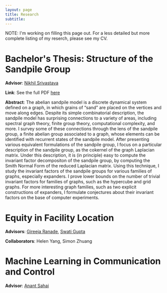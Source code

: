 ```yaml
---
layout: page
title: Research
subtitle: 
---
```


NOTE: I'm working on filling this page out. For a less detailed but more complete listing of my reserch, please see my CV. 

# Bachelor's Thesis: Structure of the Sandpile Group 

**Advisor**: [Nikhil Srivastava](https://math.berkeley.edu/~nikhil/)

**Link**: See the full PDF [here](https://akhiljalan.github.io/files/akhil_thesis_sandpile_group.pdf)

**Abstract**: The abelian sandpile model is a discrete dynamical system defined on a graph, in which grains of “sand” are placed on the vertices and move along edges. Despite its simple combinatorial description, the sandpile model has surprising connections to a variety of areas, including spectral graph theory, finite group theory, computational complexity, and more. I survey some of these connections through the lens of the sandpile group, a finite abelian group associated to a graph, whose elements can be identified with recurrent states of the sandpile model. After presenting various equivalent formulations of the sandpile group, I focus on a particular description of the sandpile group, as the cokernel of the graph Laplacian matrix. Under this description, it is (in principle) easy to compute the invariant factor decompositon of the sandpile group, by computing the Smith Normal Form of the reduced Laplacian matrix. Using this technique, I study the invariant factors of the sandpile groups for various families of graphs, especially expanders. I prove lower bounds on the number of trivial invariant factors for families of graphs, such as the hypercube and grid graphs. For more interesting graph families, such as two explicit constructions of expanders, I 	 formulate conjectures about their invariant factors on the base of computer experiments.

# Equity in Facility Location

**Advisors**: [Gireeja Ranade](https://people.eecs.berkeley.edu/~gireeja/), [Swati Gupta](https://swatigupta.tech)

**Collaborators**: Helen Yang, Simon Zhuang

# Machine Learning in Communication and Control

**Advisor**: [Anant Sahai](https://www2.eecs.berkeley.edu/Faculty/Homepages/sahai.html)
